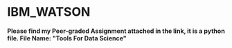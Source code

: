 # IBM_WATSON
**Please find my Peer-graded Assignment attached in the link, it is a python file. File Name: "Tools For Data Science"**
